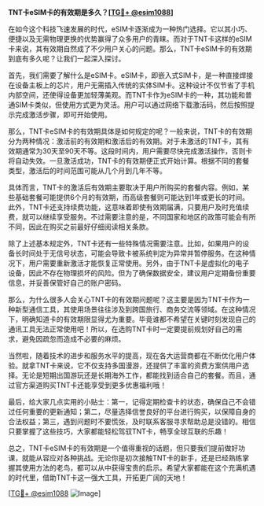 **TNT卡eSIM卡的有效期是多久？[[TG💪+ @esim1088](https://t.me/s/esim1088)]**

在如今这个科技飞速发展的时代，eSIM卡逐渐成为一种热门选择。它以其小巧、便捷以及无需物理更换的优势赢得了众多用户的青睐。而对于TNT卡这样的eSIM卡来说，其有效期自然成了不少用户关心的问题。那么，TNT卡eSIM卡的有效期到底有多久呢？让我们一起深入探讨。

首先，我们需要了解什么是eSIM卡。eSIM卡，即嵌入式SIM卡，是一种直接焊接在设备主板上的芯片，用户无需插入传统的实体SIM卡。这种设计不仅节省了手机内部空间，还使得设备更加轻薄美观。而TNT卡作为eSIM卡的一种，其功能和普通SIM卡类似，但使用方式更为灵活。用户可以通过网络下载激活码，然后按照提示完成激活步骤，即可开始使用。

那么，TNT卡eSIM卡的有效期具体是如何规定的呢？一般来说，TNT卡的有效期分为两种情况：激活前的有效期和激活后的有效期。对于未激活的TNT卡，其有效期通常为30天至90天不等。这段时间内，用户需要尽快完成激活操作，否则卡将自动失效。一旦激活成功，TNT卡的有效期便正式开始计算。根据不同的套餐类型，激活后的时间范围可能从几个月到几年不等。

具体而言，TNT卡的激活后有效期主要取决于用户所购买的套餐内容。例如，某些基础套餐可能提供6个月的有效期，而高级套餐则可能达到1年或更长的时间。此外，TNT卡还支持续费功能，这意味着即使有效期届满，只要用户及时充值续费，就可以继续享受服务。不过需要注意的是，不同国家和地区的政策可能会有所不同，因此在购买之前最好仔细阅读相关条款。

除了上述基本规定外，TNT卡还有一些特殊情况需要注意。比如，如果用户的设备长时间处于无信号状态，可能会导致卡被系统判定为异常并暂停服务。在这种情况下，用户需要重新激活才能恢复正常使用。另外，由于TNT卡是虚拟化的电子设备，因此不存在物理损坏的风险。但为了确保数据安全，建议用户定期备份重要信息，并妥善保管好自己的账户密码。

那么，为什么很多人会关心TNT卡的有效期问题呢？这主要是因为TNT卡作为一种新型通信工具，其使用场景往往涉及到跨国旅行、商务交流等领域。在这种情况下，明确知道卡的有效期限显得尤为重要。毕竟谁都不希望在关键时刻发现自己的通讯工具无法正常使用吧！所以，在选购TNT卡时一定要提前规划好自己的需求，避免因疏忽而造成不必要的麻烦。

当然啦，随着技术的进步和服务水平的提高，现在各大运营商都在不断优化用户体验。就拿TNT卡来说，它不仅支持多国漫游，还提供了丰富的资费方案供用户选择。无论是短期出国游玩还是长期海外工作，都能找到适合自己的套餐。而且，通过官方渠道购买TNT卡还能享受到更多优惠福利哦！

最后，给大家几点实用的小贴士：第一，记得定期检查卡的状态，确保自己不会错过任何重要的更新通知；第二，尽量选择信誉良好的平台进行购买，以保障自身的合法权益；第三，遇到问题时不要慌张，及时联系客服寻求帮助总是没错的。相信只要掌握了这些技巧，大家都能轻松驾驭TNT卡，畅享全球互联的乐趣！

总之，TNT卡eSIM卡的有效期是一个值得重视的话题，但只要我们提前做好功课，就能从容应对各种挑战。无论你是初次接触TNT卡的新手，还是已经熟练掌握其使用方法的老鸟，都可以从中获得宝贵的启示。希望大家都能在这个充满机遇的时代里，借助TNT卡这一强大工具，开拓更广阔的天地！

[[TG💪+ @esim1088](https://t.me/s/esim1088) ![Image](https://i.postimg.cc/4NQfJmqS/Snipaste-2025-05-13-00-14-12.png)]